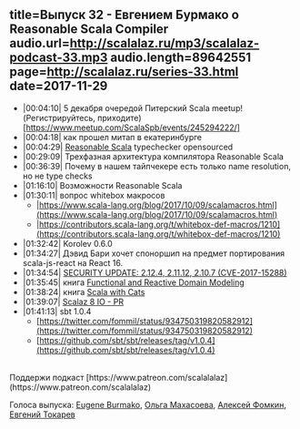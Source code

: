 title=Выпуск 32 - Евгением Бурмако о Reasonable Scala Compiler
audio.url=http://scalalaz.ru/mp3/scalalaz-podcast-33.mp3
audio.length=89642551
page=http://scalalaz.ru/series-33.html
date=2017-11-29
----

* |00:04:10| 5 декабря очередой Питерский Scala meetup! (Регистрируйтесь, приходите)[https://www.meetup.com/ScalaSpb/events/245294222/]
* |00:04:18| как прошел митап в екатеринбурге
* |00:04:29| [Reasonable Scala](https://github.com/twitter/reasonable-scala) typechecker opensourced
* |00:29:09| Трехфазная архитектура компилятора Reasonable Scala
* |00:36:39| Почему в нашем тайпчекере есть только name resolution, но не type checks
* |01:16:10| Возможности Reasonable Scala
* |01:30:11| вопрос whitebox макросов 
	* |https://www.scala-lang.org/blog/2017/10/09/scalamacros.html](https://www.scala-lang.org/blog/2017/10/09/scalamacros.html)
	* |https://contributors.scala-lang.org/t/whitebox-def-macros/1210](https://contributors.scala-lang.org/t/whitebox-def-macros/1210)
* |01:32:42| Korolev 0.6.0
* |01:34:27| Дэвид Бари хочет споноршип на предмет портирования scala-js-react на React 16.
* |01:34:54| [SECURITY UPDATE: 2.12.4, 2.11.12, 2.10.7 (CVE-2017-15288)](http://www.scala-lang.org/news/security-update-nov17.html)
* |01:35:45| книга [Functional and Reactive Domain Modeling](https://www.manning.com/books/functional-and-reactive-domain-modeling)
* |01:38:24| книга [Scala with Cats](https://underscore.io/blog/posts/2017/11/22/scala-with-cats.html)
* |01:39:07| [Scalaz 8 IO - PR](https://github.com/scalaz/scalaz/pull/1519)
* |01:41:13| sbt 1.0.4
    * [https://twitter.com/fommil/status/934750319820582912](https://twitter.com/fommil/status/934750319820582912)
    * [https://github.com/sbt/sbt/releases/tag/v1.0.4](https://github.com/sbt/sbt/releases/tag/v1.0.4)

<br/>
Поддержи подкаст [https://www.patreon.com/scalalalaz](https://www.patreon.com/scalalalaz)
<br/>

Голоса выпуска: [Eugene Burmako](https://github.com/xeno-by), [Ольга Махасоева](https://twitter.com/oli_kitty), [Алексей Фомкин](https://github.com/fomkin), [Евгений Токарев](http://github.com/strobe)
